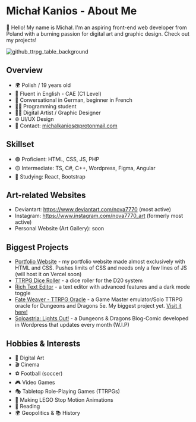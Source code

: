 # Michał Kanios - About Me
👋 Hello! My name is Michał. I'm an aspiring front-end web developer from Poland with a burning passion for digital art and graphic design. Check out my projects!

![github_ttrpg_table_background](https://github.com/Michal-J-Kanios/aboutMe/assets/92123240/d4b53976-c6d8-44ca-ac88-c7d8d8af0702)

## Overview
- 🌍 Polish / 19 years old
- 💌 Fluent in English - CAE (C1 Level)
- 📧 Conversational in German, beginner in French
- 👨‍💻 Programming student
- 👨‍🎨 Digital Artist / Graphic Designer
- 🌐 UI/UX Design
- 💬 Contact: michalkanios@protonmail.com

## Skillset
- 🟢 Proficient: HTML, CSS, JS, PHP
- 🟡 Intermediate: TS, C#, C++, Wordpress, Figma, Angular
- 🔴 Studying: React, Bootstrap

## Art-related Websites
- Deviantart: https://www.deviantart.com/nova7770 (most active)
- Instagram: https://www.instagram.com/nova7770_art (formerly most active)
- Personal Website (Art Gallery): soon

## Biggest Projects
- [Portfolio Website](https://github.com/Michal-J-Kanios/portfolio-school-project) - my portfolio website made almost exclusively with HTML and CSS. Pushes limits of CSS and needs only a few lines of JS (will host it on Vercel soon)
- [TTRPG Dice Roller](https://github.com/Michal-J-Kanios/ttrpg_dice_roller) - a dice roller for the D20 system
- [Rich Text Editor](https://github.com/Michal-J-Kanios/javascript_text_editor) - a text editor with advanced features and a dark mode toggle
- [Fate Weaver - TTRPG Oracle](https://github.com/Michal-J-Kanios/fateweaver_oracle) - a Game Master emulator/Solo TTRPG oracle for Dungeons and Dragons 5e. My biggest project yet. [Visit it here!](https://fateweaver-michal-j-kanios-projects.vercel.app/)
- [Soloastria: Lights Out!](github.com) - a Dungeons & Dragons Blog-Comic developed in Wordpress that updates every month (W.I.P)

## Hobbies & Interests
- 🎨 Digital Art
- 🎬 Cinema
- ⚽ Football (soccer)
- 🎮 Video Games
- 🎭 Tabletop Role-Playing Games (TTRPGs)
- 🎥 Making LEGO Stop Motion Animations
- 📖 Reading
- 🌍 Geopolitics & 📚 History

